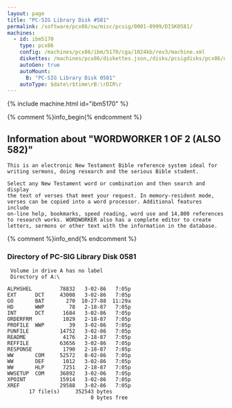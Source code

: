 ```yaml
---
layout: page
title: "PC-SIG Library Disk #581"
permalink: /software/pcx86/sw/misc/pcsig/0001-0999/DISK0581/
machines:
  - id: ibm5170
    type: pcx86
    config: /machines/pcx86/ibm/5170/cga/1024kb/rev3/machine.xml
    diskettes: /machines/pcx86/diskettes.json,/disks/pcsigdisks/pcx86/diskettes.json
    autoGen: true
    autoMount:
      B: "PC-SIG Library Disk 0581"
    autoType: $date\r$time\rB:\rDIR\r
---
```


{% include machine.html id="ibm5170" %}

{% comment %}info_begin{% endcomment %}

## Information about "WORDWORKER 1 OF 2 (ALSO 582)"

    This is an electronic New Testament Bible reference system ideal for
    writing sermons, doing research and the serious Bible student.
    
    Select any New Testament word or combination and then search and display
    the text of verses that meet your request. In memory-resident mode,
    verses can be copied into a word processor. Additional features include
    on-line help, bookmarks, speed reading, word use and 14,800 references
    to research works. WORDWORKER also has a complete editor to create
    letters, sermons or other text with the information in the database.
{% comment %}info_end{% endcomment %}


### Directory of PC-SIG Library Disk 0581

     Volume in drive A has no label
     Directory of A:\

    ALPHSHEL         78832   3-02-86   7:05p
    EXT      DCT     43008   3-02-86   7:05p
    GO       BAT       270  10-27-88  11:29a
    HD       WWP        78   2-18-87   7:05p
    INT      DCT      1684   3-02-86   7:05p
    ORDERFRM          1029   2-18-87   7:05p
    PROFILE  WWP        39   3-02-86   7:05p
    PUNFILE          14752   3-02-86   7:05p
    README            4176   2-18-87   7:05p
    REFFILE          63656   3-02-86   7:05p
    RESPONSE          1790   2-18-87   7:05p
    WW       COM     52572   8-02-86   7:05p
    WW       DEF      1012   3-02-86   7:05p
    WW       HLP      7251   2-18-87   7:05p
    WWSETUP  COM     36892   3-02-06   7:05p
    XPOINT           15914   3-02-86   7:05p
    XREF             29588   3-02-86   7:05p
           17 file(s)     352543 bytes
                               0 bytes free
